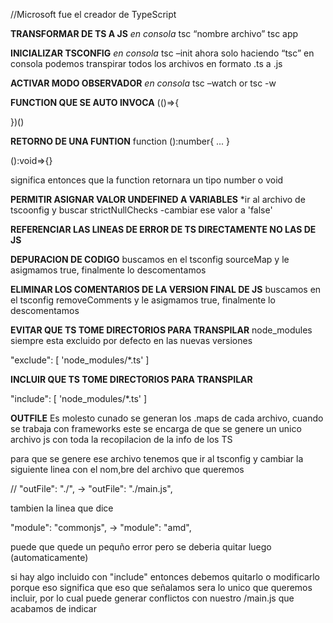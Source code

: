 //Microsoft fue el creador de TypeScript

**TRANSFORMAR DE TS A JS**
*en consola*
tsc “nombre archivo”
tsc app

**INICIALIZAR TSCONFIG**
*en consola*
tsc –init
ahora solo haciendo “tsc”  en consola podemos transpirar todos los archivos en formato .ts a .js

**ACTIVAR MODO OBSERVADOR**
*en consola*
tsc –watch or tsc -w


**FUNCTION QUE SE AUTO INVOCA**
(()=>{

})()

**RETORNO DE UNA FUNTION**
function ():number{
  ...
}

():void=>{}

significa entonces que la function retornara un tipo number o void 


**PERMITIR ASIGNAR VALOR UNDEFINED A VARIABLES**
*ir al archivo de tscoonfig y  buscar strictNullChecks 
  -cambiar ese valor a 'false'



**REFERENCIAR LAS LINEAS DE ERROR DE TS DIRECTAMENTE NO LAS DE JS**




**DEPURACION DE CODIGO**
 buscamos en el tsconfig sourceMap y le asigmamos true, finalmente lo descomentamos


 **ELIMINAR LOS COMENTARIOS DE LA VERSION FINAL DE JS**
 buscamos en el tsconfig removeComments y le asigmamos true, finalmente lo descomentamos


 **EVITAR QUE TS TOME DIRECTORIOS PARA TRANSPILAR**
  node_modules siempre esta excluido por defecto en las nuevas versiones

  "exclude": [
    'node_modules/*.ts'
  ]


  **INCLUIR QUE TS TOME DIRECTORIOS PARA TRANSPILAR**

  "include": [
    'node_modules/*.ts'
  ]

  
  **OUTFILE**
  Es molesto cunado se generan los .maps de cada archivo, cuando se trabaja con frameworks este se encarga de que se genere un unico archivo js con toda la recopilacion de la info de los TS

  para que se genere ese archivo tenemos que ir al tsconfig y cambiar la siguiente linea con el nom,bre del archivo que queremos

  // "outFile": "./",  ->  "outFile": "./main.js",  

  tambien la linea que dice

  
  "module": "commonjs",   ->  "module": "amd", 

  puede que quede un pequño error pero se deberia quitar luego (automaticamente)

  si hay algo incluido con "include" entonces debemos quitarlo o modificarlo porque eso significa que eso que señalamos sera lo unico que queremos incluir, por lo cual puede generar conflictos con nuestro /main.js que acabamos de indicar 
 
